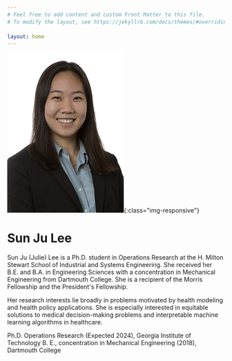 ```yaml
---
# Feel free to add content and custom Front Matter to this file.
# To modify the layout, see https://jekyllrb.com/docs/themes/#overriding-theme-defaults

layout: home
---
```


![headshot](/../images/sunjuleewebsize-3636.jpeg){:class="img-responsive"}

# Sun Ju Lee

Sun Ju (Julie) Lee is a Ph.D. student in Operations Research at the H. Milton Stewart School of Industrial and Systems Engineering. She received her B.E. and B.A. in Engineering Sciences with a concentration in Mechanical Engineering from Dartmouth College. She is a recipient of the Morris Fellowship and the President's Fellowship.

Her research interests lie broadly in problems motivated by health modeling and health policy applications. She is especially interested in equitable solutions to medical decision-making problems and interpretable machine learning algorithms in healthcare.

Ph.D. Operations Research (Expected 2024), Georgia Institute of Technology
B. E., concentration in Mechanical Engineering (2018), Dartmouth College